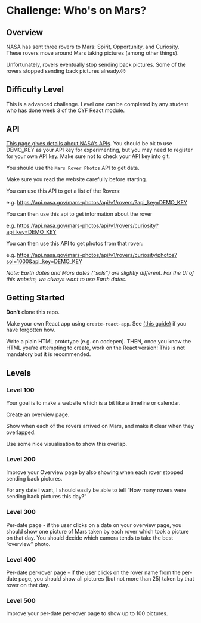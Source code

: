 # Challenge: Who's on Mars?

## Overview

NASA has sent three rovers to Mars: Spirit, Opportunity, and Curiosity. These rovers move around Mars taking pictures (among other things).

Unfortunately, rovers eventually stop sending back pictures. Some of the rovers stopped sending back pictures already.😥

## Difficulty Level

This is a advanced challenge. Level one can be completed by any student who has done week 3 of the CYF React module.

## API

[This page gives details about NASA’s APIs](https://api.nasa.gov/). You should be ok to use DEMO_KEY as your API key for experimenting, but you may need to register for your own API key. Make sure not to check your API key into git.

You should use the `Mars Rover Photos` API to get data.

Make sure you read the website carefully before starting.

You can use this API to get a list of the Rovers:

e.g. https://api.nasa.gov/mars-photos/api/v1/rovers/?api_key=DEMO_KEY

You can then use this api to get information about the rover

e.g. https://api.nasa.gov/mars-photos/api/v1/rovers/curiosity?api_key=DEMO_KEY

You can then use this API to get photos from that rover:

e.g. https://api.nasa.gov/mars-photos/api/v1/rovers/curiosity/photos?sol=1000&api_key=DEMO_KEY

_Note: Earth dates and Mars dates (“sols”) are slightly different. For the UI of this website, we always want to use Earth dates._

## Getting Started

**Don't** clone this repo.

Make your own React app using `create-react-app`. See [(this guide)](https://syllabus.codeyourfuture.io/guides/creating-a-react-app) if you have forgotten how.

Write a plain HTML prototype (e.g. on codepen). THEN, once you know the HTML you're attempting to create, work on the React version! This is not mandatory but it is recommended.

## Levels

### Level 100

Your goal is to make a website which is a bit like a timeline or calendar.

Create an overview page.

Show when each of the rovers arrived on Mars, and make it clear when they overlapped.

Use some nice visualisation to show this overlap.

### Level 200

Improve your Overview page by also showing when each rover stopped sending back pictures.

For any date I want, I should easily be able to tell “How many rovers were sending back pictures this day?”

### Level 300

Per-date page - if the user clicks on a date on your overview page, you should show one picture of Mars taken by each rover which took a picture on that day. You should decide which camera tends to take the best “overview” photo.

### Level 400

Per-date per-rover page - if the user clicks on the rover name from the per-date page, you should show all pictures (but not more than 25) taken by that rover on that day.

### Level 500

Improve your per-date per-rover page to show up to 100 pictures.
